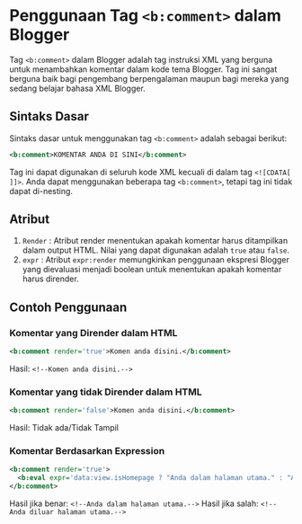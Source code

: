 # Penggunaan Tag `<b:comment>` dalam Blogger

Tag `<b:comment>` dalam Blogger adalah tag instruksi XML yang berguna untuk menambahkan komentar dalam kode tema Blogger. Tag ini sangat berguna baik bagi pengembang berpengalaman maupun bagi mereka yang sedang belajar bahasa XML Blogger.

## Sintaks Dasar

Sintaks dasar untuk menggunakan tag `<b:comment>` adalah sebagai berikut:
```xml
<b:comment>KOMENTAR ANDA DI SINI</b:comment>
```

Tag ini dapat digunakan di seluruh kode XML kecuali di dalam tag `<![CDATA[ ]]>`. Anda dapat menggunakan beberapa tag `<b:comment>`, tetapi tag ini tidak dapat di-nesting.

## Atribut
1. `Render` : Atribut render menentukan apakah komentar harus ditampilkan dalam output HTML. Nilai yang dapat digunakan adalah `true` atau `false`.
2. `expr` : Atribut `expr:render` memungkinkan penggunaan ekspresi Blogger yang dievaluasi menjadi boolean untuk menentukan apakah komentar harus dirender.

## Contoh Penggunaan

### Komentar yang Dirender dalam HTML
```xml
<b:comment render='true'>Komen anda disini.</b:comment>
```
Hasil: `<!--Komen anda disini.-->`

### Komentar yang tidak Dirender dalam HTML
```xml
<b:comment render='false'>Komen anda disini.</b:comment>
```
Hasil: Tidak ada/Tidak Tampil

### Komentar Berdasarkan Expression
```xml
<b:comment render='true'>
  <b:eval expr='data:view.isHomepage ? "Anda dalam halaman utama." : "Anda diluar halaman utama."' />
</b:comment>
```
Hasil jika benar: `<!--Anda dalam halaman utama.-->`
Hasil jika salah: `<!--Anda diluar halaman utama.-->`
